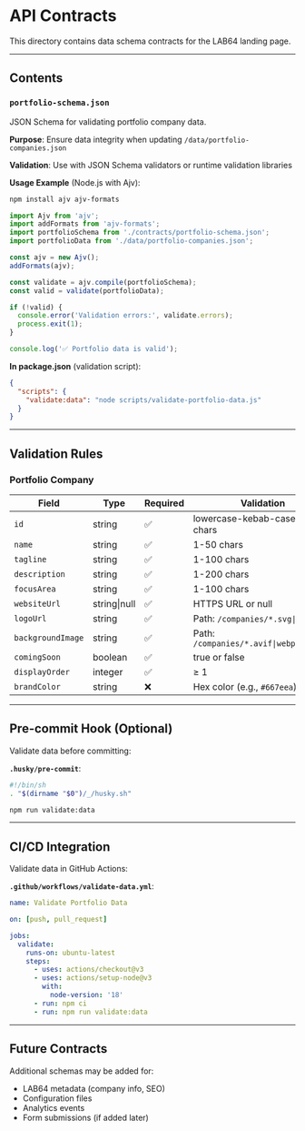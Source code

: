 # API Contracts

This directory contains data schema contracts for the LAB64 landing page.

---

## Contents

### `portfolio-schema.json`

JSON Schema for validating portfolio company data.

**Purpose**: Ensure data integrity when updating `/data/portfolio-companies.json`

**Validation**: Use with JSON Schema validators or runtime validation libraries

**Usage Example** (Node.js with Ajv):
```bash
npm install ajv ajv-formats
```

```typescript
import Ajv from 'ajv';
import addFormats from 'ajv-formats';
import portfolioSchema from './contracts/portfolio-schema.json';
import portfolioData from './data/portfolio-companies.json';

const ajv = new Ajv();
addFormats(ajv);

const validate = ajv.compile(portfolioSchema);
const valid = validate(portfolioData);

if (!valid) {
  console.error('Validation errors:', validate.errors);
  process.exit(1);
}

console.log('✅ Portfolio data is valid');
```

**In package.json** (validation script):
```json
{
  "scripts": {
    "validate:data": "node scripts/validate-portfolio-data.js"
  }
}
```

---

## Validation Rules

### Portfolio Company

| Field | Type | Required | Validation |
|-------|------|----------|------------|
| `id` | string | ✅ | lowercase-kebab-case, 3-50 chars |
| `name` | string | ✅ | 1-50 chars |
| `tagline` | string | ✅ | 1-100 chars |
| `description` | string | ✅ | 1-200 chars |
| `focusArea` | string | ✅ | 1-100 chars |
| `websiteUrl` | string\|null | ✅ | HTTPS URL or null |
| `logoUrl` | string | ✅ | Path: `/companies/*.svg\|png` |
| `backgroundImage` | string | ✅ | Path: `/companies/*.avif\|webp\|jpg\|png` |
| `comingSoon` | boolean | ✅ | true or false |
| `displayOrder` | integer | ✅ | ≥ 1 |
| `brandColor` | string | ❌ | Hex color (e.g., `#667eea`) |

---

## Pre-commit Hook (Optional)

Validate data before committing:

**`.husky/pre-commit`**:
```bash
#!/bin/sh
. "$(dirname "$0")/_/husky.sh"

npm run validate:data
```

---

## CI/CD Integration

Validate data in GitHub Actions:

**`.github/workflows/validate-data.yml`**:
```yaml
name: Validate Portfolio Data

on: [push, pull_request]

jobs:
  validate:
    runs-on: ubuntu-latest
    steps:
      - uses: actions/checkout@v3
      - uses: actions/setup-node@v3
        with:
          node-version: '18'
      - run: npm ci
      - run: npm run validate:data
```

---

## Future Contracts

Additional schemas may be added for:
- LAB64 metadata (company info, SEO)
- Configuration files
- Analytics events
- Form submissions (if added later)
